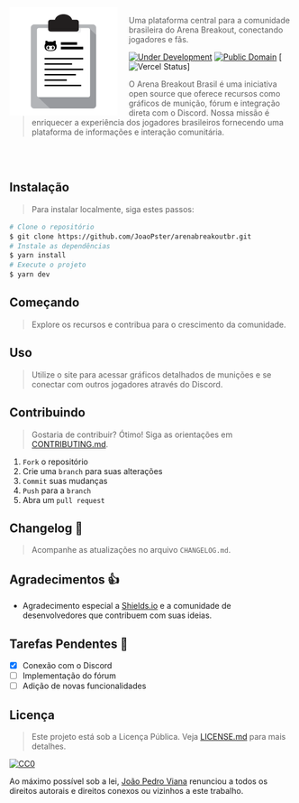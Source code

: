 <img src="./project-logo.png" align="left" width="192px" height="192px"/>
<img align="left" width="0" height="192px" hspace="10"/>

> Uma plataforma central para a comunidade brasileira do Arena Breakout, conectando jogadores e fãs.

[![Under Development](https://img.shields.io/badge/under-development-orange.svg)](https://github.com/JoaoPster/arenabreakoutbr)
[![Public Domain](https://img.shields.io/badge/public-domain-lightgrey.svg)](https://creativecommons.org/publicdomain/zero/1.0/)
[![Vercel Status](https://deploy-badge.vercel.app/?url=https://arenabreakoutbr-site.vercel.app/&name=website)]

> O Arena Breakout Brasil é uma iniciativa open source que oferece recursos como gráficos de munição, fórum e integração direta com o Discord. Nossa missão é enriquecer a experiência dos jogadores brasileiros fornecendo uma plataforma de informações e interação comunitária.

<br>
<br>

## Instalação

> Para instalar localmente, siga estes passos:

```sh
# Clone o repositório
$ git clone https://github.com/JoaoPster/arenabreakoutbr.git
# Instale as dependências
$ yarn install
# Execute o projeto
$ yarn dev
```

## Começando

> Explore os recursos e contribua para o crescimento da comunidade.

## Uso

> Utilize o site para acessar gráficos detalhados de munições e se conectar com outros jogadores através do Discord.

## Contribuindo

> Gostaria de contribuir? Ótimo! Siga as orientações em [CONTRIBUTING.md](CONTRIBUTING.md).

1. `Fork` o repositório
2. Crie uma `branch` para suas alterações
3. `Commit` suas mudanças
4. `Push` para a `branch`
5. Abra um `pull request`

## Changelog :memo:

> Acompanhe as atualizações no arquivo `CHANGELOG.md`.

## Agradecimentos :thumbsup:

- Agradecimento especial a [Shields.io](http://shields.io/) e a comunidade de desenvolvedores que contribuem com suas ideias.

## Tarefas Pendentes :man:

- [x] Conexão com o Discord
- [ ] Implementação do fórum
- [ ] Adição de novas funcionalidades

## Licença

> Este projeto está sob a Licença Pública. Veja [LICENSE.md](LICENSE.md) para mais detalhes.

[![CC0](https://i.creativecommons.org/p/zero/1.0/88x31.png)](https://creativecommons.org/publicdomain/zero/1.0/)

Ao máximo possível sob a lei, [João Pedro Viana](mailto:joao@arenabreakoutbr.com) renunciou a todos os direitos autorais e direitos conexos ou vizinhos a este trabalho.
